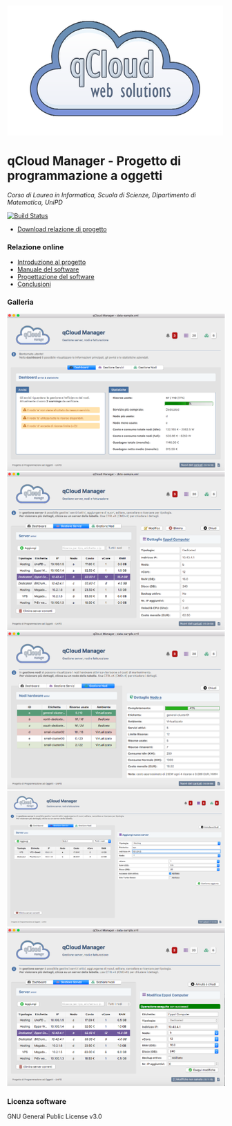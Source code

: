 
![image](images/qcloud.png)

# qCloud Manager - Progetto di programmazione a oggetti

*Corso di Laurea in Informatica, Scuola di Scienze, Dipartimento di
Matematica, UniPD*

[![Build Status](https://travis-ci.org/Maxelweb/qCloudUNIPD.svg?branch=master)](https://travis-ci.org/Maxelweb/qCloudUNIPD)
- [Download relazione di progetto](download/relazione.pdf)

### Relazione online

- [Introduzione al progetto](_posts/intro.md)
- [Manuale del software](_posts/manuale.md)
- [Progettazione del software](_posts/progettazione.md)
- [Conclusioni](_posts/conclusione.md)

### Galleria

![Dashboard](images/dash-view.png)
![Dashboard](images/server-view.png)
![Dashboard](images/nodes-view.png)
![Dashboard](images/server-add.png)
![Dashboard](images/server-edit.png)


### Licenza software

GNU General Public License v3.0